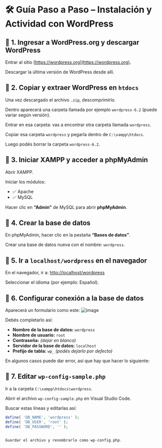 # 🛠️ Guía Paso a Paso – Instalación y Actividad con WordPress

## 🔶 1. Ingresar a WordPress.org y descargar WordPress
Entrar al sitio [https://wordpress.org](https://wordpress.org).

Descargar la última versión de WordPress desde allí.

## 🔶 2. Copiar y extraer WordPress en `htdocs`
Una vez descargado el archivo `.zip`, descomprimirlo.

Dentro aparecerá una carpeta llamada por ejemplo `wordpress-6.2` (puede variar según versión).

Entrar en esa carpeta: vas a encontrar otra carpeta llamada `wordpress`.

Copiar esa carpeta `wordpress` y pegarla dentro de `C:\xampp\htdocs`.

Luego podés borrar la carpeta `wordpress-6.2`.

## 🔶 3. Iniciar XAMPP y acceder a phpMyAdmin
Abrir XAMPP.

Iniciar los módulos:
- ✅ Apache
- ✅ MySQL

Hacer clic en **“Admin”** de MySQL para abrir **phpMyAdmin**.

## 🔶 4. Crear la base de datos
En phpMyAdmin, hacer clic en la pestaña **“Bases de datos”**.

Crear una base de datos nueva con el nombre: `wordpress`.

## 🔶 5. Ir a `localhost/wordpress` en el navegador
En el navegador, ir a: [http://localhost/wordpress](http://localhost/wordpress)

Seleccionar el idioma (por ejemplo: Español).

## 🔧 6. Configurar conexión a la base de datos
Aparecerá un formulario como este:
![image](https://github.com/user-attachments/assets/9200edb3-9be4-447b-b0e1-57a87f7d352c)

Debés completarlo así:

- **Nombre de la base de datos:** `wordpress`
- **Nombre de usuario:** `root`
- **Contraseña:** *(dejar en blanco)*
- **Servidor de la base de datos:** `localhost`
- **Prefijo de tabla:** `wp_` *(podés dejarlo por defecto)*

En algunos casos puede dar error, así que hay que hacer lo siguiente:

## 🔧 7. Editar `wp-config-sample.php`
Ir a la carpeta `C:\xampp\htdocs\wordpress`.

Abrir el archivo `wp-config-sample.php` en Visual Studio Code.

Buscar estas líneas y editarlas así:

```php
define( 'DB_NAME', 'wordpress' );
define( 'DB_USER', 'root' );
define( 'DB_PASSWORD', '' );


Guardar el archivo y renombrarlo como wp-config.php.
